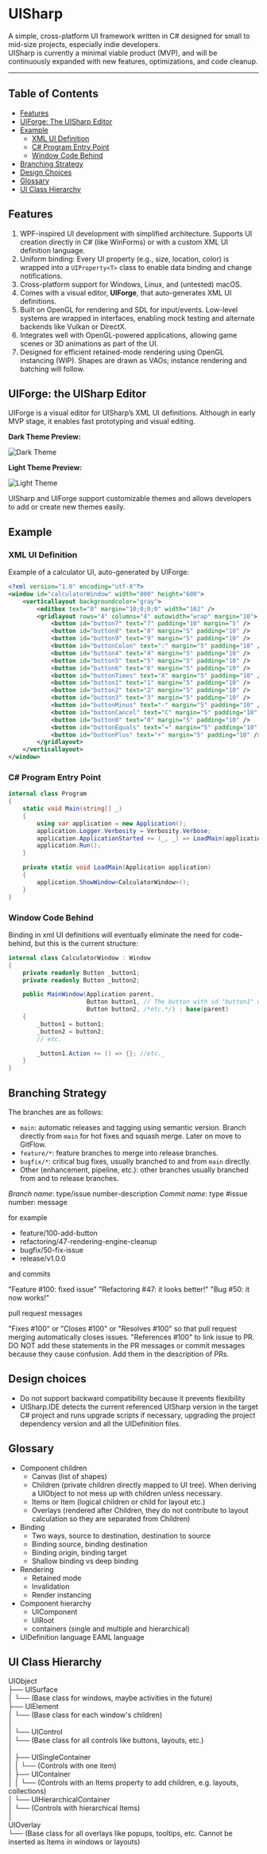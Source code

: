 ﻿# UISharp
A simple, cross-platform UI framework written in C# designed for small to mid-size projects, especially indie developers.  
UISharp is currently a minimal viable product (MVP), and will be continuously expanded with new features, optimizations, and code cleanup.

---

## Table of Contents

- [Features](#features)
- [UIForge: The UISharp Editor](#uiforge-the-uisharp-editor)
- [Example](#example)
  - [XML UI Definition](#xml-ui-definition)
  - [C# Program Entry Point](#c-program-entry-point)
  - [Window Code Behind](#window-code-behind)
- [Branching Strategy](#branching-strategy)
- [Design Choices](#design-choices)
- [Glossary](#glossary)
- [UI Class Hierarchy](#ui-class-hierarchy)

## Features

1. WPF-inspired UI development with simplified architecture. Supports UI creation directly in C# (like WinForms) or with a custom XML UI definition language.
2. Uniform binding: Every UI property (e.g., size, location, color) is wrapped into a `UIProperty<T>` class to enable data binding and change notifications.
3. Cross-platform support for Windows, Linux, and (untested) macOS.
4. Comes with a visual editor, **UIForge**, that auto-generates XML UI definitions.
5. Built on OpenGL for rendering and SDL for input/events. Low-level systems are wrapped in interfaces, enabling mock testing and alternate backends like Vulkan or DirectX.
6. Integrates well with OpenGL-powered applications, allowing game scenes or 3D animations as part of the UI.
7. Designed for efficient retained-mode rendering using OpenGL instancing (WIP). Shapes are drawn as VAOs; instance rendering and batching will follow.

## UIForge: the UISharp Editor

UIForge is a visual editor for UISharp’s XML UI definitions. Although in early MVP stage, it enables fast prototyping and visual editing.

**Dark Theme Preview:**

![Dark Theme](doc/DemoDark.png)

**Light Theme Preview:**

![Light Theme](doc/DemoLight.png)

UISharp and UIForge support customizable themes and allows developers to add or create new themes easily.

## Example

### XML UI Definition

Example of a calculator UI, auto-generated by UIForge:

```xml
<?xml version="1.0" encoding="utf-8"?>
<window id="calculatorWindow" width="800" height="600">
    <verticallayout backgroundcolor="gray">
        <editbox text="0" margin="10;0;0;0" width="162" />
        <gridlayout rows="4" columns="4" autowidth="wrap" margin="10">
            <button id="button7" text="7" padding="10" margin="5" />
            <button id="button8" text="8" margin="5" padding="10" />
            <button id="button9" text="9" margin="5" padding="10" />
            <button id="buttonColon" text=":" margin="5" padding="10" />
            <button id="button4" text="4" margin="5" padding="10" />
            <button id="button5" text="5" margin="5" padding="10" />
            <button id="button6" text="6" margin="5" padding="10" />
            <button id="buttonTimes" text="X" margin="5" padding="10" />
            <button id="button1" text="1" margin="5" padding="10" />
            <button id="button2" text="2" margin="5" padding="10" />
            <button id="button3" text="3" margin="5" padding="10" />
            <button id="buttonMinus" text="-" margin="5" padding="10" />
            <button id="buttonCancel" text="C" margin="5" padding="10" />
            <button id="button0" text="0" margin="5" padding="10" />
            <button id="buttonEquals" text="=" margin="5" padding="10" />
            <button id="buttonPlus" text="+" margin="5" padding="10" />
        </gridlayout>
    </verticallayout>
</window>
```

### C# Program Entry Point

```csharp
internal class Program
{
    static void Main(string[] _)
    {
        using var application = new Application();
        application.Logger.Verbosity = Verbosity.Verbose;
        application.ApplicationStarted += (_, _) => LoadMain(application);
        application.Run();
    }

    private static void LoadMain(Application application)
    {
        application.ShowWindow<CalculatorWindow>();
    }
}
```

### Window Code Behind

Binding in xml UI definitions will eventually eliminate the need for code-behind, but this is the current structure:

```csharp
internal class CalculatorWindow : Window
{
    private readonly Button _button1;
    private readonly Button _button2;

    public MainWindow(Application parent,
                      Button button1, // The button with id "button1" will be automatically injected here
                      Button button2, /*etc.*/) : base(parent)
    {
        _button1 = button1;
        _button2 = button2;
        // etc.

        _button1.Action += () => {}; //etc._
    }
}
```

## Branching Strategy

The branches are as follows:
- `main`: automatic releases and tagging using semantic version. Branch directly from `main` for hot fixes and squash merge.
Later on move to GitFlow.
- `feature/*`: feature branches to merge into release branches.
- `bugfix/*`: critical bug fixes, usually branched to and from `main` directly.
- Other (enhancement, pipeline, etc.): other branches usually branched from and to release branches.

*Branch name*: type/issue number-description
*Commit name*: type #issue number: message

for example
- feature/100-add-button
- refactoring/47-rendering-engine-cleanup
- bugfix/50-fix-issue
- release/v1.0.0

and commits

"Feature #100: fixed issue"
"Refactoring #47: it looks better!"
"Bug #50: it now works!"

pull request messages

"Fixes #100" or "Closes #100" or "Resolves #100" so that pull request merging automatically closes issues.
"References #100" to link issue to PR.
DO NOT add these statements in the PR messages or commit messages because they cause confusion. Add them in the description of PRs.

## Design choices
- Do not support backward compatibility because it prevents flexibility
- UISharp.IDE detects the current referenced UISharp version in the target C# project and runs upgrade scripts if necessary, upgrading the project dependency version and all the UIDefinition files.

## Glossary

- Component children
  - Canvas (list of shapes)
  - Children (private children directly mapped to UI tree). When deriving a UIObject to not mess up with children unless necessary.
  - Items or Item (logical children or child for layout etc.)
  - Overlays (rendered after Children, they do not contribute to layout calculation so they are separated from Children)
- Binding
  - Two ways, source to destination, destination to source
  - Binding source, binding destination
  - Binding origin, binding target
  - Shallow binding vs deep binding
- Rendering
  - Retained mode
  - Invalidation
  - Render instancing
- Component hierarchy
  - UIComponent
  - UIRoot
  - containers (single and multiple and hierarchical)
- UIDefinition language EAML language

## UI Class Hierarchy

UIObject  
├── UISurface  
│   └── (Base class for windows, maybe activities in the future)  
├── UIElement  
│   └── (Base class for each window's children)  
│  
│   └── UIControl  
│       └── (Base class for all controls like buttons, layouts, etc.)  
│  
│       ├── UISingleContainer  
│       │   └── (Controls with one item)  
│       ├── UIContainer  
│       │   └── (Controls with an Items property to add children, e.g. layouts, collections)  
│       └── UIHierarchicalContainer  
│           └── (Controls with hierarchical Items)  
│  
UIOverlay  
└── (Base class for all overlays like popups, tooltips, etc. Cannot be inserted as Items in windows or layouts)  